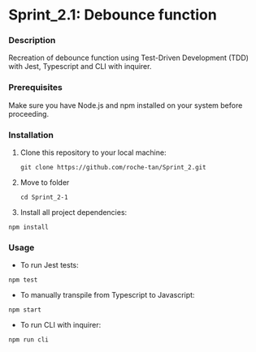# Sprint_2.1: Debounce function

### Description

Recreation of debounce function using Test-Driven Development (TDD) with Jest, Typescript and CLI with inquirer.

### Prerequisites

Make sure you have Node.js and npm installed on your system before proceeding.

### Installation

1. Clone this repository to your local machine:


   `git clone https://github.com/roche-tan/Sprint_2.git `


2. Move to folder


   `cd Sprint_2-1 `


3. Install all project dependencies:


`npm install`


### Usage

- To run Jest tests:

`npm test`


- To manually transpile from Typescript to Javascript:

`npm start`
    
- To run CLI with inquirer:

`npm run cli`
